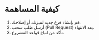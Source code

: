 # كيفية المساهمة  
1. قم بإنشاء فرع جديد لميزتك أو إصلاحك.  
2. أرسل طلب سحب (Pull Request) بعد الانتهاء.  
3. تأكد من اتباع قواعد المشروع.
